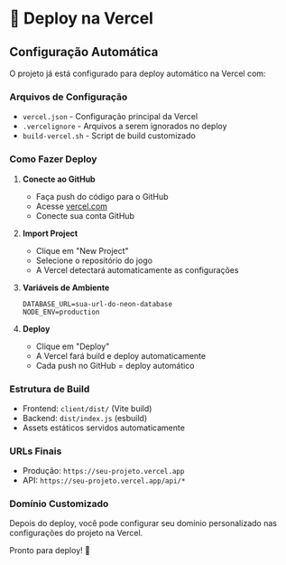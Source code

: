 # 🚀 Deploy na Vercel

## Configuração Automática

O projeto já está configurado para deploy automático na Vercel com:

### Arquivos de Configuração
- `vercel.json` - Configuração principal da Vercel
- `.vercelignore` - Arquivos a serem ignorados no deploy
- `build-vercel.sh` - Script de build customizado

### Como Fazer Deploy

1. **Conecte ao GitHub**
   - Faça push do código para o GitHub
   - Acesse [vercel.com](https://vercel.com)
   - Conecte sua conta GitHub

2. **Import Project**
   - Clique em "New Project"
   - Selecione o repositório do jogo
   - A Vercel detectará automaticamente as configurações

3. **Variáveis de Ambiente**
   ```
   DATABASE_URL=sua-url-do-neon-database
   NODE_ENV=production
   ```

4. **Deploy**
   - Clique em "Deploy"
   - A Vercel fará build e deploy automaticamente
   - Cada push no GitHub = deploy automático

### Estrutura de Build
- Frontend: `client/dist/` (Vite build)
- Backend: `dist/index.js` (esbuild)
- Assets estáticos servidos automaticamente

### URLs Finais
- Produção: `https://seu-projeto.vercel.app`
- API: `https://seu-projeto.vercel.app/api/*`

### Domínio Customizado
Depois do deploy, você pode configurar seu domínio personalizado nas configurações do projeto na Vercel.

Pronto para deploy! 🎯